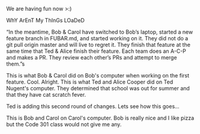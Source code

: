 
We are having fun now >:)

WhY ArEnT My ThInGs LOaDeD

“In the meantime, Bob & Carol have switched to Bob’s laptop, started a new feature branch in FUBAR.md, and started working on it. They did not do a git pull origin master and will live to regret it. They finish that feature at the same time that Ted & Alice finish their feature. Each team does an A-C-P and makes a PR. They review each other’s PRs and attempt to merge them.”s

This is what Bob & Carol did on Bob's computer when working on the first feature.  Cool.  Alright.
This is what Ted and Alice Cooper did on Ted Nugent's computer. They determined that school was out for summer and that they have cat scratch fever.


Ted is adding this second round of changes.  Lets see how this goes...

This is Bob and Carol on Carol's computer. Bob is really nice and I like pizza but the Code 301 class would not give me any.


